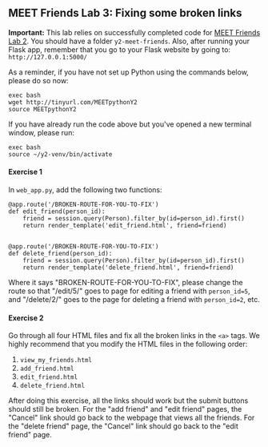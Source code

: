 MEET Friends Lab 3: Fixing some broken links
--------------------------------------------

**Important:** This lab relies on successfully completed code for [MEET Friends Lab 2](https://github.com/meet-projects/y2-meet-friends/blob/master/lab2.md). You should have a folder `y2-meet-friends`. Also, after running your Flask app, remember that you go to your Flask website by going to: `http://127.0.0.1:5000/`

As a reminder, if you have not set up Python using the commands below, please do so now:

```
exec bash
wget http://tinyurl.com/MEETpythonY2
source MEETpythonY2
```

If you have already run the code above but you've opened a new terminal window, please run:

```
exec bash
source ~/y2-venv/bin/activate
```

#### Exercise 1

In `web_app.py`, add the following two functions:

```
@app.route('/BROKEN-ROUTE-FOR-YOU-TO-FIX')
def edit_friend(person_id):
    friend = session.query(Person).filter_by(id=person_id).first()
    return render_template('edit_friend.html', friend=friend)


@app.route('/BROKEN-ROUTE-FOR-YOU-TO-FIX')
def delete_friend(person_id):
    friend = session.query(Person).filter_by(id=person_id).first()
    return render_template('delete_friend.html', friend=friend)
```

Where it says "BROKEN-ROUTE-FOR-YOU-TO-FIX", please change the route so that "/edit/5/" goes to page for editing a friend with `person_id=5`, and "/delete/2/" goes to the page for deleting a friend with `person_id=2`, etc.

#### Exercise 2

Go through all four HTML files and fix all the broken links in the `<a>` tags. We highly recommend that you modify the HTML files in the following order:

1. `view_my_friends.html`
2. `add_friend.html`
3. `edit_friend.html`
4. `delete_friend.html`

After doing this exercise, all the links should work but the submit buttons should still be broken. For the "add friend" and "edit friend" pages, the "Cancel" link should go back to the webpage that views all the friends. For the "delete friend" page, the "Cancel" link should go back to the "edit friend" page.
